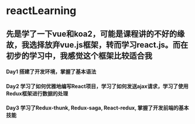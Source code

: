 # reactLearning
## 先是学了一下vue和koa2，可能是课程讲的不好的缘故，我选择放弃vue.js框架，转而学习react.js。而在初步的学习中，我感觉这个框架比较适合我
#### Day1 搭建了开发环境，掌握了基本语法
#### Day2 学习了如何优雅地编写React项目，学习了如何发送ajax请求，学习了使用Redux框架进行数据的处理
#### Day3 学习了Redux-thunk, Redux-saga, React-redux, 掌握了开发前端的基本技能
